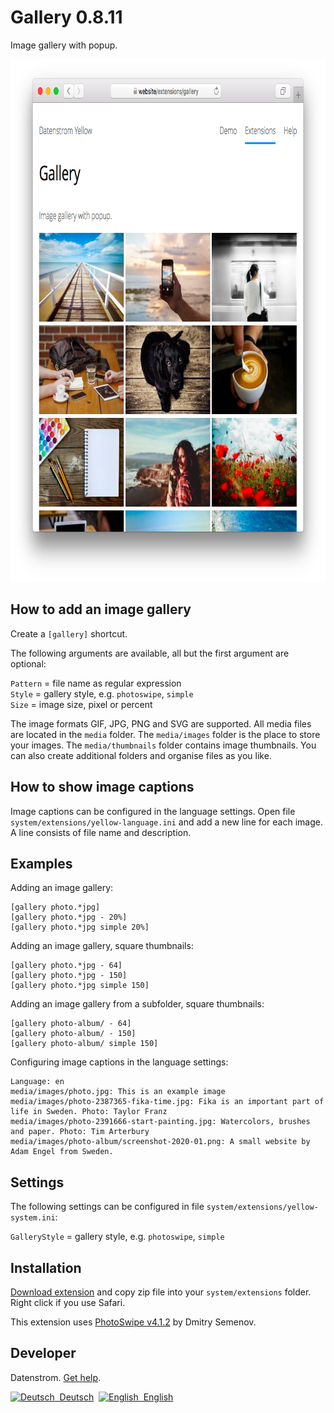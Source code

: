 Gallery 0.8.11
==============
Image gallery with popup.

<p align="center"><img src="gallery-screenshot.png?raw=true" width="795" height="836" alt="Screenshot"></p>

## How to add an image gallery

Create a `[gallery]` shortcut.

The following arguments are available, all but the first argument are optional:
  
`Pattern` = file name as regular expression  
`Style` = gallery style, e.g. `photoswipe`, `simple`  
`Size` = image size, pixel or percent  

The image formats GIF, JPG, PNG and SVG are supported. All media files are located in the `media` folder. The `media/images` folder is the place to store your images. The `media/thumbnails` folder contains image thumbnails. You can also create additional folders and organise files as you like.

## How to show image captions

Image captions can be configured in the language settings. Open file `system/extensions/yellow-language.ini` and add a new line for each image. A line consists of file name and description.

## Examples

Adding an image gallery:

    [gallery photo.*jpg]
    [gallery photo.*jpg - 20%]
    [gallery photo.*jpg simple 20%]

Adding an image gallery, square thumbnails:

    [gallery photo.*jpg - 64]
    [gallery photo.*jpg - 150]
    [gallery photo.*jpg simple 150]

Adding an image gallery from a subfolder, square thumbnails:

    [gallery photo-album/ - 64]
    [gallery photo-album/ - 150]
    [gallery photo-album/ simple 150]

Configuring image captions in the language settings:

    Language: en
    media/images/photo.jpg: This is an example image
    media/images/photo-2387365-fika-time.jpg: Fika is an important part of life in Sweden. Photo: Taylor Franz
    media/images/photo-2391666-start-painting.jpg: Watercolors, brushes and paper. Photo: Tim Arterbury
    media/images/photo-album/screenshot-2020-01.png: A small website by Adam Engel from Sweden.

## Settings

The following settings can be configured in file `system/extensions/yellow-system.ini`:

`GalleryStyle` = gallery style, e.g. `photoswipe`, `simple`  

## Installation

[Download extension](https://github.com/datenstrom/yellow-extensions/raw/master/zip/gallery.zip) and copy zip file into your `system/extensions` folder. Right click if you use Safari.

This extension uses [PhotoSwipe v4.1.2](https://github.com/dimsemenov/photoswipe) by Dmitry Semenov.

## Developer

Datenstrom. [Get help](https://datenstrom.se/yellow/help/).

<p>
<a href="README-de.md"><img src="https://raw.githubusercontent.com/datenstrom/yellow-extensions/master/source/help/language-de.png" width="15" height="15" alt="Deutsch">&nbsp; Deutsch</a>&nbsp;
<a href="README.md"><img src="https://raw.githubusercontent.com/datenstrom/yellow-extensions/master/source/help/language-en.png" width="15" height="15" alt="English">&nbsp; English</a>&nbsp;
</p>

